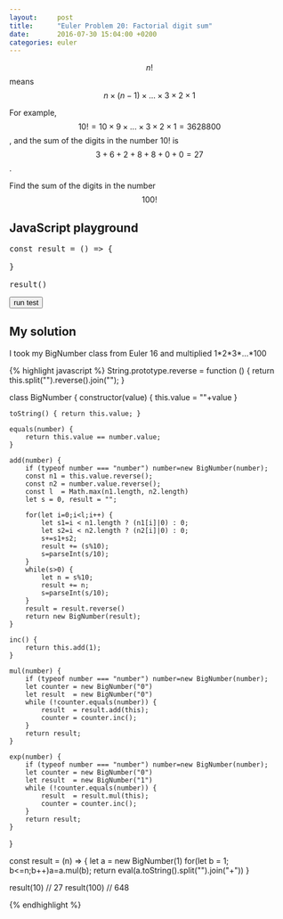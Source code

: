 ```yaml
---
layout:     post
title:      "Euler Problem 20: Factorial digit sum"
date:       2016-07-30 15:04:00 +0200
categories: euler
---
```

$$n!$$ means $$n × (n − 1) × ... × 3 × 2 × 1$$

For example, $$10! = 10 × 9 × ... × 3 × 2 × 1 = 3628800$$,
and the sum of the digits in the number 10! is $$3 + 6 + 2 + 8 + 8 + 0 + 0 = 27$$.

Find the sum of the digits in the number $$100!$$

## JavaScript playground

<pre class="edit">
const result = () => {
        
}

result()
</pre>
<button class="test" id="buttonTest0"> run test </button>
<script type="text/html" class="test" id="test0">
(result() == 648)
</script>

## My solution

<div class="spoiler">
<p>I took my BigNumber class from Euler 16 and multiplied 1*2*3*...*100</p>

{% highlight javascript %}
String.prototype.reverse = function () {
    return this.split("").reverse().join("");
}

class BigNumber {
    constructor(value) {
        this.value = ""+value
    }

    toString() { return this.value; }

    equals(number) {
        return this.value == number.value;
    }

    add(number) {
        if (typeof number === "number") number=new BigNumber(number);
        const n1 = this.value.reverse();
        const n2 = number.value.reverse();
        const l  = Math.max(n1.length, n2.length)
        let s = 0, result = "";
        
        for(let i=0;i<l;i++) {
            let s1=i < n1.length ? (n1[i]|0) : 0;
            let s2=i < n2.length ? (n2[i]|0) : 0;
            s+=s1+s2;
            result += (s%10);
            s=parseInt(s/10);
        }
        while(s>0) {
            let n = s%10;
            result += n;
            s=parseInt(s/10);
        }
        result = result.reverse()
        return new BigNumber(result);
    }

    inc() {
        return this.add(1);
    }

    mul(number) {
        if (typeof number === "number") number=new BigNumber(number);
        let counter = new BigNumber("0")
        let result  = new BigNumber("0")
        while (!counter.equals(number)) {
            result  = result.add(this);
            counter = counter.inc();
        }
        return result;
    }

    exp(number) {
        if (typeof number === "number") number=new BigNumber(number);
        let counter = new BigNumber("0")
        let result  = new BigNumber("1")
        while (!counter.equals(number)) {
            result  = result.mul(this);
            counter = counter.inc();
        }
        return result;
    }

}

const result = (n) => {
    let a = new BigNumber(1)
    for(let b = 1; b<=n;b++)a=a.mul(b);
    return eval(a.toString().split("").join("+"))
}

result(10)   // 27
result(100) // 648

{% endhighlight %}
</div>